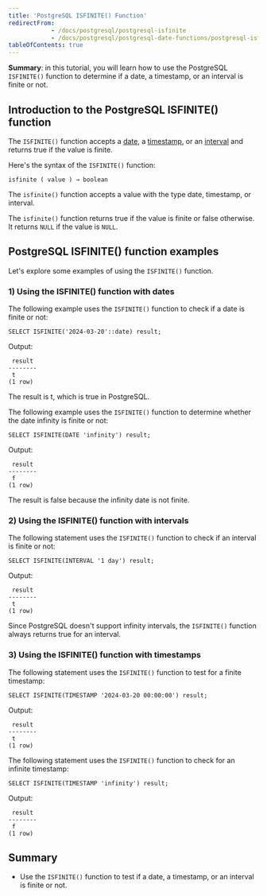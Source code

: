 ```yaml
---
title: 'PostgreSQL ISFINITE() Function'
redirectFrom:
            - /docs/postgresql/postgresql-isfinite 
            - /docs/postgresql/postgresql-date-functions/postgresql-isfinite
tableOfContents: true
---
```



**Summary**: in this tutorial, you will learn how to use the PostgreSQL `ISFINITE()` function to determine if a date, a timestamp, or an interval is finite or not.

## Introduction to the PostgreSQL ISFINITE() function

The `ISFINITE()` function accepts a [date](/docs/postgresql/postgresql-date), a [timestamp](https://www.postgresqltutorial.com/postgresql-tutorial/postgresql-timestamp/), or an [interval](https://www.postgresqltutorial.com/postgresql-tutorial/postgresql-interval) and returns true if the value is finite.

Here's the syntax of the `ISFINITE()` function:

```
isfinite ( value ) → boolean
```

The `isfinite()` function accepts a value with the type date, timestamp, or interval.

The `isfinite()` function returns true if the value is finite or false otherwise. It returns `NULL` if the value is `NULL`.

## PostgreSQL ISFINITE() function examples

Let's explore some examples of using the `ISFINITE()` function.

### 1) Using the ISFINITE() function with dates

The following example uses the `ISFINITE()` function to check if a date is finite or not:

```
SELECT ISFINITE('2024-03-20'::date) result;
```

Output:

```
 result
--------
 t
(1 row)
```

The result is t, which is true in PostgreSQL.

The following example uses the `ISFINITE()` function to determine whether the date infinity is finite or not:

```
SELECT ISFINITE(DATE 'infinity') result;
```

Output:

```
 result
--------
 f
(1 row)
```

The result is false because the infinity date is not finite.

### 2) Using the ISFINITE() function with intervals

The following statement uses the `ISFINITE()` function to check if an interval is finite or not:

```
SELECT ISFINITE(INTERVAL '1 day') result;
```

Output:

```
 result
--------
 t
(1 row)
```

Since PostgreSQL doesn't support infinity intervals, the `ISFINITE()` function always returns true for an interval.

### 3) Using the ISFINITE() function with timestamps

The following statement uses the `ISFINITE()` function to test for a finite timestamp:

```
SELECT ISFINITE(TIMESTAMP '2024-03-20 00:00:00') result;
```

Output:

```
 result
--------
 t
(1 row)
```

The following statement uses the `ISFINITE()` function to check for an infinite timestamp:

```
SELECT ISFINITE(TIMESTAMP 'infinity') result;
```

Output:

```
 result
--------
 f
(1 row)
```

## Summary

- Use the `ISFINITE()` function to test if a date, a timestamp, or an interval is finite or not.
